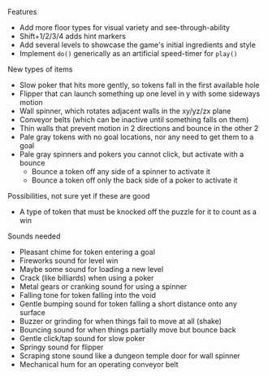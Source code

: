 
Features

 - Add more floor types for visual variety and see-through-ability
 - Shift+1/2/3/4 adds hint markers
 - Add several levels to showcase the game's initial ingredients and style
 - Implement `do()` generically as an artificial speed-timer for `play()`

New types of items

 - Slow poker that hits more gently, so tokens fall in the first available hole
 - Flipper that can launch something up one level in y with some sideways motion
 - Wall spinner, which rotates adjacent walls in the xy/yz/zx plane
 - Conveyor belts (which can be inactive until something falls on them)
 - Thin walls that prevent motion in 2 directions and bounce in the other 2
 - Pale gray tokens with no goal locations, nor any need to get them to a goal
 - Pale gray spinners and pokers you cannot click, but activate with a bounce
    - Bounce a token off any side of a spinner to activate it
    - Bounce a token off only the back side of a poker to activate it

Possibilities, not sure yet if these are good

 - A type of token that must be knocked off the puzzle for it to count as a win

Sounds needed

 - Pleasant chime for token entering a goal
 - Fireworks sound for level win
 - Maybe some sound for loading a new level
 - Crack (like billiards) when using a poker
 - Metal gears or cranking sound for using a spinner
 - Falling tone for token falling into the void
 - Gentle bumping sound for token falling a short distance onto any surface
 - Buzzer or grinding for when things fail to move at all (shake)
 - Bouncing sound for when things partially move but bounce back
 - Gentle click/tap sound for slow poker
 - Springy sound for flipper
 - Scraping stone sound like a dungeon temple door for wall spinner
 - Mechanical hum for an operating conveyor belt
